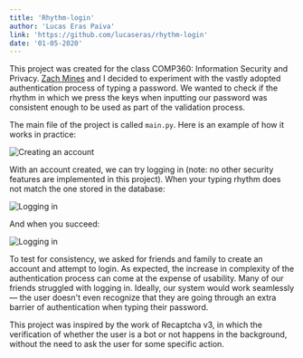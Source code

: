 ```yaml
---
title: 'Rhythm-login'
author: 'Lucas Eras Paiva'
link: 'https://github.com/lucaseras/rhythm-login'
date: '01-05-2020'
---
```

<!--attention: date in BR format (dd-mm-yyyy)-->

This project was created for the class COMP360: Information Security and
Privacy. [Zach Mines](https://www.linkedin.com/in/zachary-mines-648044154/) and
I decided to experiment with the vastly adopted authentication process of typing
a password. We wanted to check if the rhythm in which we press the keys when
inputting our password was consistent enough to be used as part of the
validation process.

The main file of the project is called `main.py`. Here is an example of how it
works in practice:

![Creating an account](/projects/rhythm-login/creatingAccount.png)

With an account created, we can try logging in (note: no other security features
are implemented in this project). When your typing rhythm does not match the one
stored in the database:

![Logging in](/projects/rhythm-login/failedLogin.png)

And when you succeed:

![Logging in](/projects/rhythm-login/successLogin.png)

To test for consistency, we asked for friends and family to create an account
and attempt to login. As expected, the increase in complexity of the
authentication process can come at the expense of usability. Many of our friends
struggled with logging in. Ideally, our system would work seamlessly — the user
doesn't even recognize that they are going through an extra barrier of
authentication when typing their password.

This project was inspired by the work of Recaptcha v3, in which the verification
of whether the user is a bot or not happens in the background, without the need
to ask the user for some specific action.
